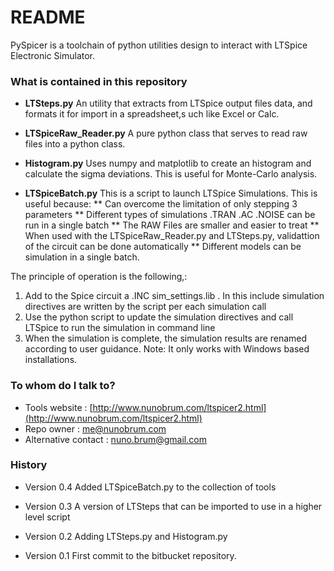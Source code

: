 # README #

PySpicer is a toolchain of python utilities design to interact with LTSpice Electronic Simulator.

### What is contained in this repository ###

* __LTSteps.py__ 
An utility that extracts from LTSpice output files data, and formats it for import in a spreadsheet,s uch like Excel or Calc. 

* __LTSpiceRaw_Reader.py__
A pure python class that serves to read raw files into a python class.

* __Histogram.py__
Uses numpy and matplotlib to create an histogram and calculate the sigma deviations. This is useful for Monte-Carlo analysis. 

* __LTSpiceBatch.py__
This is a script to launch LTSpice Simulations. This is useful because:
** Can overcome the limitation of only stepping 3 parameters
** Different types of simulations .TRAN .AC .NOISE can be run in a single batch
** The RAW Files are smaller and easier to treat
** When used with the LTSpiceRaw_Reader.py and LTSteps.py, validattion of the circuit can be done automatically
** Different models can be simulation in a single batch.

The principle of operation is the following,:
  1) Add to the Spice circuit a .INC sim_settings.lib  . In this include simulation directives are written by the script per each simulation call
  2) Use the python script to update the simulation directives and call LTSpice to run the simulation in command line
  3) When the simulation is complete, the simulation results are renamed according to user guidance.
Note: It only works with Windows based installations.

### To whom do I talk to? ###

* Tools website : [http://www.nunobrum.com/ltspicer2.html](http://www.nunobrum.com/ltspicer2.html)
* Repo owner : [me@nunobrum.com](me@nunobrum.com) 
* Alternative contact : nuno.brum@gmail.com

### History ###
* Version 0.4
Added LTSpiceBatch.py to the collection of tools

* Version 0.3
A version of LTSteps that can be imported to use in a higher level script 

* Version 0.2
Adding LTSteps.py and Histogram.py

* Version 0.1 
First commit to the bitbucket repository.

